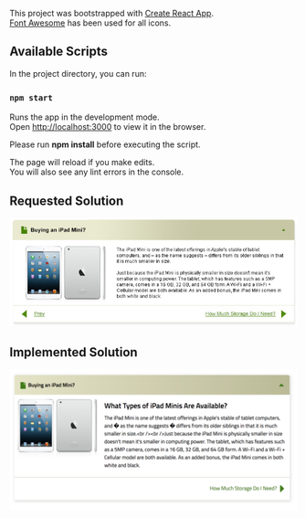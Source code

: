This project was bootstrapped with [Create React App](https://github.com/facebookincubator/create-react-app).<br>
[Font Awesome](https://fontawesome.com/) has been used for all icons.

## Available Scripts

In the project directory, you can run:

### `npm start`

Runs the app in the development mode.<br>
Open [http://localhost:3000](http://localhost:3000) to view it in the browser.

Please run <b>npm install</b> before executing the script.

The page will reload if you make edits.<br>
You will also see any lint errors in the console.

## Requested Solution
![ScreenShot1](/screenshot.jpg?raw=true)

## Implemented Solution
![ScreenShot2](/screenshot.png?raw=true)

